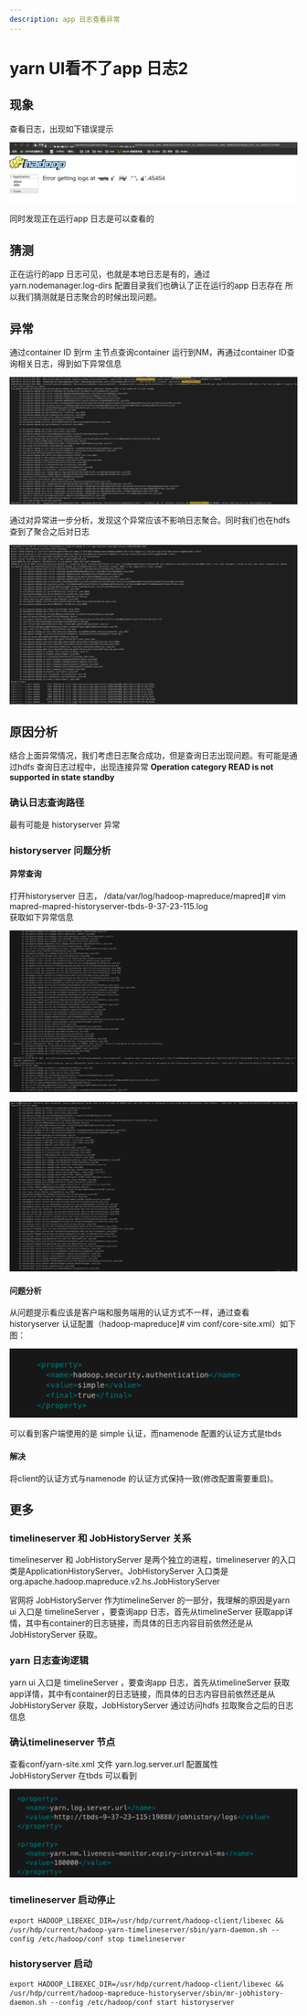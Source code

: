 ```yaml
---
description: app 日志查看异常
---
```


# yarn UI看不了app 日志2

## 现象

查看日志，出现如下错误提示

![](../.gitbook/assets/image%20%284%29.png)

同时发现正在运行app 日志是可以查看的

## 猜测

正在运行的app 日志可见，也就是本地日志是有的，通过yarn.nodemanager.log-dirs 配置目录我们也确认了正在运行的app 日志存在 所以我们猜测就是日志聚合的时候出现问题。

## 异常

通过container ID 到rm 主节点查询container 运行到NM，再通过container ID查询相关日志，得到如下异常信息

![](../.gitbook/assets/image%20%283%29.png)

通过对异常进一步分析，发现这个异常应该不影响日志聚合。同时我们也在hdfs 查到了聚合之后对日志

![](../.gitbook/assets/image%20%285%29.png)

## 原因分析

结合上面异常情况，我们考虑日志聚合成功，但是查询日志出现问题。有可能是通过hdfs 查询日志过程中，出现连接异常 **Operation category READ is not supported in state standby**

### 确认日志查询路径

最有可能是 historyserver 异常

### historyserver 问题分析

#### 异常查询

打开historyserver 日志， /data/var/log/hadoop-mapreduce/mapred\]\# vim mapred-mapred-historyserver-tbds-9-37-23-115.log  
获取如下异常信息

  

![](../.gitbook/assets/jobhis2.png)

![](../.gitbook/assets/jobhis1.png)

#### 问题分析

从问题提示看应该是客户端和服务端用的认证方式不一样，通过查看historyserver 认证配置（hadoop-mapreduce\]\# vim conf/core-site.xml）如下图：

 

![](../.gitbook/assets/jobhis3.png)

可以看到客户端使用的是 simple 认证，而namenode 配置的认证方式是tbds

#### 解决

将client的认证方式与namenode 的认证方式保持一致\(修改配置需要重启\)。

## 更多

### timelineserver 和 JobHistoryServer 关系

timelineserver 和 JobHistoryServer 是两个独立的进程，timelineserver 的入口类是ApplicationHistoryServer。JobHistoryServer 入口类是org.apache.hadoop.mapreduce.v2.hs.JobHistoryServer

官网将 JobHistoryServer 作为timelineServer 的一部分，我理解的原因是yarn ui 入口是 timelineServer ，要查询app 日志，首先从timelineServer 获取app详情，其中有container的日志链接，而具体的日志内容目前依然还是从 JobHistoryServer 获取。

### yarn 日志查询逻辑

yarn ui 入口是 timelineServer ，要查询app 日志，首先从timelineServer 获取app详情，其中有container的日志链接，而具体的日志内容目前依然还是从 JobHistoryServer 获取，JobHistoryServer 通过访问hdfs 拉取聚合之后的日志信息

### 确认timelineserver 节点

查看conf/yarn-site.xml 文件 yarn.log.server.url 配置属性  
JobHistoryServer 在tbds 可以看到

![](../.gitbook/assets/timeurl.png)

### timelineserver 启动停止

```text
export HADOOP_LIBEXEC_DIR=/usr/hdp/current/hadoop-client/libexec && /usr/hdp/current/hadoop-yarn-timelineserver/sbin/yarn-daemon.sh --config /etc/hadoop/conf stop timelineserver
```

### historyserver 启动

```text
export HADOOP_LIBEXEC_DIR=/usr/hdp/current/hadoop-client/libexec && /usr/hdp/current/hadoop-mapreduce-historyserver/sbin/mr-jobhistory-daemon.sh --config /etc/hadoop/conf start historyserver
```

